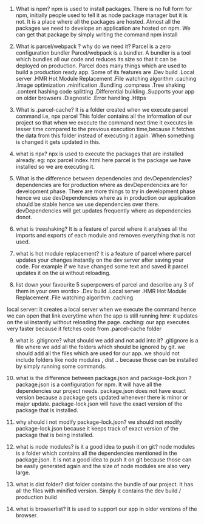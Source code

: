 1. What is npm?
npm is used to install packages.
There is no full form for npm, initially people used to tell it as node package manager but it is not. It is a place where all the packages are hosted. Almost all the packages we need to develope an application are hosted on npm. We can get that package by simply writing the command npm install <packageName>

2. What is parcel/webpack ? why do we need it?
Parcel is a zero configuration bundler
Parcel/webpack is a bundler. A bundler is a tool which bundles all our code and reduces its size so that it can be deployed on production. Parcel does many things which are used to build a production ready app. Some of its features are
.Dev build
.Local server
.HMR Hot Module Replacement
.File watching algorithm
.caching
.Image optimization
.minification
.Bundling
.compress
.Tree shaking
.content hashing
code splitting
.Differential building
.Supports your app on older browsers
.Diagnostic
.Error handling
.Https

3. What is .parcel-cache?
It is a folder created when we execute parcel command i.e, npx parcel <filename>
This folder contains all the information of our project so that when we execute the command next time it executes in lesser time compared to the previous execution time,because it fetches the data from this folder instead of executing it again. When something is changed it gets updated in this.

4. what is npx?
npx is used to execute the packages that are installed already.
eg: npx parcel index.html
here parcel is the package we have installed so we are executing it.

5. What is the difference between dependencies and devDependencies?
dependencies are for production where as devDependencies are for development phase. There are more things to try in development phase hence we use devDependencies where as in production our application should be stable hence we use dependencies over there. devDependencies will get updates frequently where as dependencies donot.

6. what is treeshaking?
It is a feature of parcel where it analyses all the imports and exports of each module and removes everything that is not used.

7. what is hot module replacement?
It is a feature of parcel where parcel updates your changes instantly on the dev server after saving your code. For example if we have changed some text and saved it parcel updates it on the ui without reloading.

8. list down your favourite 5 superpowers of parcel and describe any 3 of them in your own words>
.Dev build
.Local server
.HMR Hot Module Replacement
.File watching algorithm
.caching

local server:
it creates a local server when we execute the command hence we can open that link everytime when the app is still running
hmr:
it updates on the ui instantly without reloading the page.
caching:
our app executes very faster because it fetches code from .parcel-cache folder

9. what is .gitignore? what should we add and not add  into it?
.gitignore is a file where we add all the folders which should be ignored by git.
we should add all the files which are used for our app.
we should not include folders like node modules , dist .. because those can be installed by simply running some commands.

10. what is the difference between package.json and package-lock.json ?
package.json is a configuration for npm. It will have all the dependencies our project needs. package.json does not have exact version because a package gets updated whenever there is minor or major update.
package-lock.json will have the exact version of the package that is installed.

11. why should i not modify package-lock.json?
we should not modify package-lock.json because it keeps track of exact version of the package that is being installed.

12. what is node modules? is it a good idea to push it on git?
node modules is a folder which contains all the dependencies mentioned in the package.json. It is not a good idea to push it on git because those can be easily generated again and the size of node modules are also very large.

13. what is dist folder?
dist folder contains the bundle of our project. It has all the files with minified version. Simply it contains the dev build / production build 

14. what is browserlist?
It is used to support our app in older versions of the browser.


